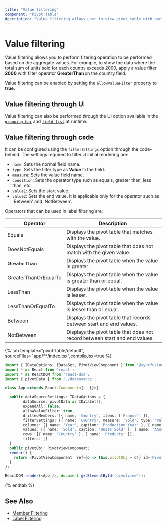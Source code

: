 ```yaml
---
title: "Value filtering"
component: "Pivot Table"
description: "Value filtering allows user to view pivot table with particular records based on value fields."
---
```


# Value filtering

Value filtering allows you to perform filtering operation to be performed based on the aggregate values. For example, to show the data where the total sum of units sold for each country exceeds 2000, apply a value filter **2000** with filter operator **GreaterThan** on the country field.

Value filtering can be enabled by setting the `allowValueFilter` property to **true**.

## Value filtering through UI

Value filtering can also be performed through the UI option available in the [`grouping bar`](./grouping-bar) and [`field list`](./field-list) at runtime.

## Value filtering through code

It can be configured using the `filterSettings` option through the code-behind. The settings required to filter at initial rendering are:

* `name`: Sets the normal field name.
* `type`: Sets the filter type as **Value** to the field.
* `measure`: Sets the value field name.
* `condition`: Sets the operator type such as equals, greater than, less than, etc.
* `value1`: Sets the start value.
* `value2`: Sets the end value. It is applicable only for the operator such as 'Between' and 'NotBetween'.

Operators that can be used in label filtering are:

| Operator | Description |
|------|-------------|
| Equals| Displays the pivot table that matches with the value.|
| DoesNotEquals| Displays the pivot table that does not match with the given value.|
| GreaterThan| Displays the pivot table when the value is greater.|
| GreaterThanOrEqualTo| Displays the pivot table when the value is greater than or equal.|
| LessThan| Displays the pivot table when the value is lesser.|
| LessThanOrEqualTo| Displays the pivot table when the value is lesser than or equal.|
| Between| Displays the pivot table that records between start and end values.|
| NotBetween| Displays the pivot table that does not record between start and end values.|

{% tab template="pivot-table/default", sourceFiles="app/**/index.tsx",compileJsx=true %}

```typescript
import { IDataOptions, IDataSet, PivotViewComponent } from '@syncfusion/ej2-react-pivotview';
import * as React from 'react';
import * as ReactDOM from 'react-dom';
import { pivotData } from './datasource';

class App extends React.Component<{}, {}>{

  public dataSourceSettings: IDataOptions = {
        dataSource: pivotData as IDataSet[],
        expandAll: false,
        allowValueFilter: true,
        drilledMembers: [{ name: 'Country', items: ['France'] }],
        filterSettings: [{ name: 'Country', measure: 'Sold', type: 'Value', condition: 'GreaterThan', value1: '2000' }],
        columns: [{ name: 'Year', caption: 'Production Year' }, { name: 'Quarter' }],
        values: [{ name: 'Sold', caption: 'Units Sold' }, { name: 'Amount', caption: 'Sold Amount' }],
        rows: [{ name: 'Country' }, { name: 'Products' }],
        filters: []
  }
  public pivotObj: PivotViewComponent;
  render() {
    return <PivotViewComponent  ref={d => this.pivotObj = d!} id='PivotView' height={350} dataSourceSettings={this.dataSourceSettings}></PivotViewComponent>
  }
};

ReactDOM.render(<App />, document.getElementById('pivotview'));

```

{% endtab %}

## See Also

* [Member Filtering](./member-filtering)
* [Label Filtering](./label-filtering)